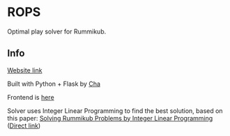 # ROPS 
Optimal play solver for Rummikub.

## Info
[Website link](https://rops.onrender.com)

Built with Python + Flask by [Cha](https://www.linkedin.com/in/cha-krupka)

Frontend is [here](https://github.com/chakrupka/rummikub-ui)

Solver uses Integer Linear Programming to find the best solution, based on this paper: [Solving Rummikub Problems by
Integer Linear Programming](https://academic.oup.com/comjnl/article/49/6/665/356316?login=true)  
([Direct link](https://watermark.silverchair.com/bxl033.pdf?token=AQECAHi208BE49Ooan9kkhW_Ercy7Dm3ZL_9Cf3qfKAc485ysgAAA2EwggNdBgkqhkiG9w0BBwagggNOMIIDSgIBADCCA0MGCSqGSIb3DQEHATAeBglghkgBZQMEAS4wEQQM4WAz8pWqDktm_JznAgEQgIIDFNv16NjT2E0fiLwFeEjQgqx4KXnYflHGHwaeJPEOReVkzV8fIx5TRgDtk45rwOBiJGmwKvCS5VKJpnzPfdn8bqSuBHxUWxAjRRSkBPMxdOJ6LtY-N6YcnK9xekAZ8DqtGWkCo0D-qWsgn-ZG-49-Ynn0H0N2KdubgzsTIZXxIO8o6nXigVPbNBr229wqB-c_4nbFWJOa-UJn1-QVDw6ZA7l77z8FF3nIo3mClwIJ4bem9167_pI7QBSpr8oqnkdiJXRuNgQWIZxIjPrPL6aElgjWQBywqOUtEEJCI_UXaH2HhbNLmonf8vb_H5jtFIhKBWGTqtzrcEpbiRHA8EQ_tnOoCie4_WLuRXJzaKsgD9TaCzvNdBL5YxtCTVfUFvcYloopGYSk9zkIQ3Oxuap_ClInlw5zgiHbGyfux02TtmnnLPI0-UNVqbcGbsT_lVlXMRN5VaTIbVV0-hfdJjZhLNraTj_hDQjFCOOXm0QTRk456jiXkb2W2KEIqeDozWKvrErU6WQBHM1k-L7EdwuCiDffbB-wtRdkYvr0xPb-RP0gj3td9Y_cQ2iH5Z2IALC8b5ZNM1Ox1lkHbr_C1LGCeJasVu5hYEBytM9eTmO6onKSxSTKLApOP4JxpJGVdBfKil4hYHJXUITYUkkn1XBtpMsUXTw0CE6uWDyOHqPv53RkZaxePvvkDTeMfBwLVTbgkYn5GBZyTpQf1WOluMK4Afqz9YeUUnuiSGNSf8Vaa4azGShGc2HrP4cwKRKT6BktOiRmkmoOtICEPZGvb6uGCsRYL1MmIBTpCEjY_bOpcq-eRUCZEBxJ_u0HfsmP3c4fCqwB2vWPuOLRs5s2wNEw_w-q1DBzN778wfrJfrDJ9sBsxz6WWr9d5q7uolw9qHCEFImOxrWGazQQVJKPCxO31ivUb-IrJGhPvWp2TskRYvX7n2vLwpuCrl3aaDifIiDclAR5T7tXkqhm5KppJYnO5D_0I1He9HygAdqAaF9PEE3tP0MQlpVFNIAgBq6cHzIYKwl7hDhCYmGxsVxT-SuyyQq_jtiq))
